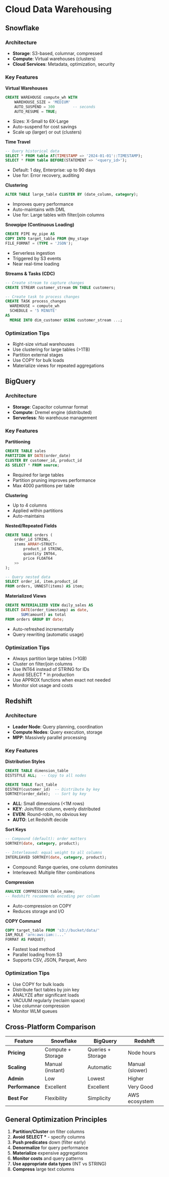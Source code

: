 # Cloud Data Warehousing

## Snowflake

### Architecture
- **Storage**: S3-based, columnar, compressed
- **Compute**: Virtual warehouses (clusters)
- **Cloud Services**: Metadata, optimization, security

### Key Features

**Virtual Warehouses**
```sql
CREATE WAREHOUSE compute_wh WITH
    WAREHOUSE_SIZE = 'MEDIUM'
    AUTO_SUSPEND = 300        -- seconds
    AUTO_RESUME = TRUE;
```
- Sizes: X-Small to 6X-Large
- Auto-suspend for cost savings
- Scale up (larger) or out (clusters)

**Time Travel**
```sql
-- Query historical data
SELECT * FROM table AT(TIMESTAMP => '2024-01-01'::TIMESTAMP);
SELECT * FROM table BEFORE(STATEMENT => '<query_id>');
```
- Default: 1 day, Enterprise: up to 90 days
- Use for: Error recovery, auditing

**Clustering**
```sql
ALTER TABLE large_table CLUSTER BY (date_column, category);
```
- Improves query performance
- Auto-maintains with DML
- Use for: Large tables with filter/join columns

**Snowpipe (Continuous Loading)**
```sql
CREATE PIPE my_pipe AS
COPY INTO target_table FROM @my_stage
FILE_FORMAT = (TYPE = 'JSON');
```
- Serverless ingestion
- Triggered by S3 events
- Near real-time loading

**Streams & Tasks (CDC)**
```sql
-- Create stream to capture changes
CREATE STREAM customer_stream ON TABLE customers;

-- Create task to process changes
CREATE TASK process_changes
  WAREHOUSE = compute_wh
  SCHEDULE = '5 MINUTE'
AS
  MERGE INTO dim_customer USING customer_stream ...;
```

### Optimization Tips
- Right-size virtual warehouses
- Use clustering for large tables (>1TB)
- Partition external stages
- Use COPY for bulk loads
- Materialize views for repeated aggregations

## BigQuery

### Architecture
- **Storage**: Capacitor columnar format
- **Compute**: Dremel engine (distributed)
- **Serverless**: No warehouse management

### Key Features

**Partitioning**
```sql
CREATE TABLE sales
PARTITION BY DATE(order_date)
CLUSTER BY customer_id, product_id
AS SELECT * FROM source;
```
- Required for large tables
- Partition pruning improves performance
- Max 4000 partitions per table

**Clustering**
- Up to 4 columns
- Applied within partitions
- Auto-maintains

**Nested/Repeated Fields**
```sql
CREATE TABLE orders (
    order_id STRING,
    items ARRAY<STRUCT<
        product_id STRING,
        quantity INT64,
        price FLOAT64
    >>
);

-- Query nested data
SELECT order_id, item.product_id
FROM orders, UNNEST(items) AS item;
```

**Materialized Views**
```sql
CREATE MATERIALIZED VIEW daily_sales AS
SELECT DATE(order_timestamp) as date,
       SUM(amount) as total
FROM orders GROUP BY date;
```
- Auto-refreshed incrementally
- Query rewriting (automatic usage)

### Optimization Tips
- Always partition large tables (>1GB)
- Cluster on filter/join columns
- Use INT64 instead of STRING for IDs
- Avoid SELECT * in production
- Use APPROX functions when exact not needed
- Monitor slot usage and costs

## Redshift

### Architecture
- **Leader Node**: Query planning, coordination
- **Compute Nodes**: Query execution, storage
- **MPP**: Massively parallel processing

### Key Features

**Distribution Styles**
```sql
CREATE TABLE dimension_table
DISTSTYLE ALL;  -- Copy to all nodes

CREATE TABLE fact_table  
DISTKEY(customer_id)  -- Distribute by key
SORTKEY(order_date);  -- Sort by key
```
- **ALL**: Small dimensions (<1M rows)
- **KEY**: Join/filter column, evenly distributed
- **EVEN**: Round-robin, no obvious key
- **AUTO**: Let Redshift decide

**Sort Keys**
```sql
-- Compound (default): order matters
SORTKEY(date, category, product);

-- Interleaved: equal weight to all columns
INTERLEAVED SORTKEY(date, category, product);
```
- Compound: Range queries, one column dominates
- Interleaved: Multiple filter combinations

**Compression**
```sql
ANALYZE COMPRESSION table_name;
-- Redshift recommends encoding per column
```
- Auto-compression on COPY
- Reduces storage and I/O

**COPY Command**
```sql
COPY target_table FROM 's3://bucket/data/'
IAM_ROLE 'arn:aws:iam::...'
FORMAT AS PARQUET;
```
- Fastest load method
- Parallel loading from S3
- Supports CSV, JSON, Parquet, Avro

### Optimization Tips
- Use COPY for bulk loads
- Distribute fact tables by join key
- ANALYZE after significant loads
- VACUUM regularly (reclaim space)
- Use columnar compression
- Monitor WLM queues

## Cross-Platform Comparison

| Feature | Snowflake | BigQuery | Redshift |
|---------|-----------|----------|----------|
| **Pricing** | Compute + Storage | Queries + Storage | Node hours |
| **Scaling** | Manual (instant) | Automatic | Manual (slower) |
| **Admin** | Low | Lowest | Higher |
| **Performance** | Excellent | Excellent | Very Good |
| **Best For** | Flexibility | Simplicity | AWS ecosystem |

## General Optimization Principles
1. **Partition/Cluster** on filter columns
2. **Avoid SELECT \*** - specify columns
3. **Push predicates** down (filter early)
4. **Denormalize** for query performance
5. **Materialize** expensive aggregations
6. **Monitor costs** and query patterns
7. **Use appropriate data types** (INT vs STRING)
8. **Compress** large text columns
